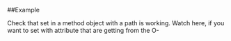 
<!---
FrozenIsBool True
-->

##Example

Check that set in a method object with a path is working.
Watch here, if you want to set with attribute that are getting from the O-